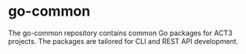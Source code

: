 # go-common

The go-common repository contains common Go packages for ACT3 projects. The packages are tailored for CLI and REST API development.
